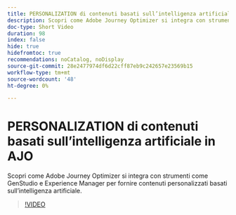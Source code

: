 ```yaml
---
title: PERSONALIZATION di contenuti basati sull’intelligenza artificiale in AJO
description: Scopri come Adobe Journey Optimizer si integra con strumenti come GenStudio e Experience Manager per fornire contenuti personalizzati basati sull’intelligenza artificiale.
doc-type: Short Video
duration: 98
index: false
hide: true
hidefromtoc: true
recommendations: noCatalog, noDisplay
source-git-commit: 28e2477974df6d22cff87eb9c242657e23569b15
workflow-type: tm+mt
source-wordcount: '48'
ht-degree: 0%

---
```



# PERSONALIZATION di contenuti basati sull’intelligenza artificiale in AJO

Scopri come Adobe Journey Optimizer si integra con strumenti come GenStudio e Experience Manager per fornire contenuti personalizzati basati sull’intelligenza artificiale.

<!-- 62_S520_3442520_97_aipowered-content-personalization-in-ajo -->
>[!VIDEO](https://video.tv.adobe.com/v/3458183/?learn=on&enablevpops=true)
